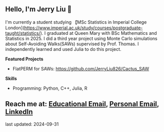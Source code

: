 ## Hello, I'm Jerry Liu 👋
I'm currently a student studying 【MSc Statistics in Imperial College London](https://www.imperial.ac.uk/study/courses/postgraduate-taught/statistics/).
I graduated at Queen Mary with BSc Mathematics and Statistics in 2025. I did a third year project using Monte Carlo simulations about Self-Avoiding Walks(SAWs) supervised by Prof. Thomas. I independently learned and used Julia to do this project.


**Featured Projects**
- FlatPERM for SAWs: https://github.com/JerryLiu826/Cactus_SAW

**Skills**
- Programming: Python, C++, Julia, R

Reach me at: [Educational Email](zechen.liu@imperial.ac.uk), [Personal Email](liu-zechen@foxmail.com), [LinkedIn](https://www.linkedin.com/in/zechen-liu-137186298/)
------
last updated: 2024-09-31
